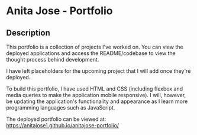 # Anita Jose - Portfolio

## Description

This portfolio is a collection of projects I've worked on. You can view the deployed applications and access the README/codebase to view the thought process behind development.

I have left placeholders for the upcoming project that I will add once they're deployed.

To build this portfolio, I have used HTML and CSS (including flexbox and media queries to make the application mobile responsive). I will, however, be updating the application's functionality and appearance as I learn more programming languages such as JavaScript.  

The deployed portfolio can be viewed at: https://anitajose1.github.io/anitajose-portfolio/